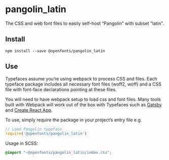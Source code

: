 
# pangolin_latin

The CSS and web font files to easily self-host “Pangolin” with subset "latin".

## Install

`npm install --save @openfonts/pangolin_latin`

## Use

Typefaces assume you’re using webpack to process CSS and files. Each typeface
package includes all necessary font files (woff2, woff) and a CSS file with
font-face declarations pointing at these files.

You will need to have webpack setup to load css and font files. Many tools built
with Webpack will work out of the box with Typefaces such as [Gatsby](https://github.com/gatsbyjs/gatsby)
and [Create React App](https://github.com/facebookincubator/create-react-app).

To use, simply require the package in your project’s entry file e.g.

```javascript
// Load Pangolin typeface
require('@openfonts/pangolin_latin')
```

Usage in SCSS:
```scss
@import "~@openfonts/pangolin_latin/index.css";
```
